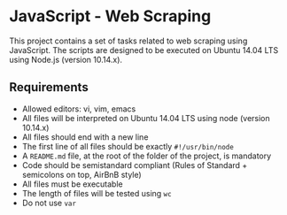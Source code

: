 # JavaScript - Web Scraping

This project contains a set of tasks related to web scraping using JavaScript. The scripts are designed to be executed on Ubuntu 14.04 LTS using Node.js (version 10.14.x).

## Requirements

- Allowed editors: vi, vim, emacs
- All files will be interpreted on Ubuntu 14.04 LTS using node (version 10.14.x)
- All files should end with a new line
- The first line of all files should be exactly `#!/usr/bin/node`
- A `README.md` file, at the root of the folder of the project, is mandatory
- Code should be semistandard compliant (Rules of Standard + semicolons on top, AirBnB style)
- All files must be executable
- The length of files will be tested using `wc`
- Do not use `var`
